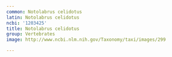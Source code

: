 ```yaml
---
common: Notolabrus celidotus
latin: Notolabrus celidotus
ncbi: '1203425'
title: Notolabrus celidotus
group: Vertebrates
image: http://www.ncbi.nlm.nih.gov/Taxonomy/taxi/images/299

---
```

